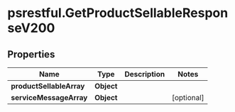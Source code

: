 # psrestful.GetProductSellableResponseV200

## Properties
Name | Type | Description | Notes
------------ | ------------- | ------------- | -------------
**productSellableArray** | **Object** |  | 
**serviceMessageArray** | **Object** |  | [optional] 
